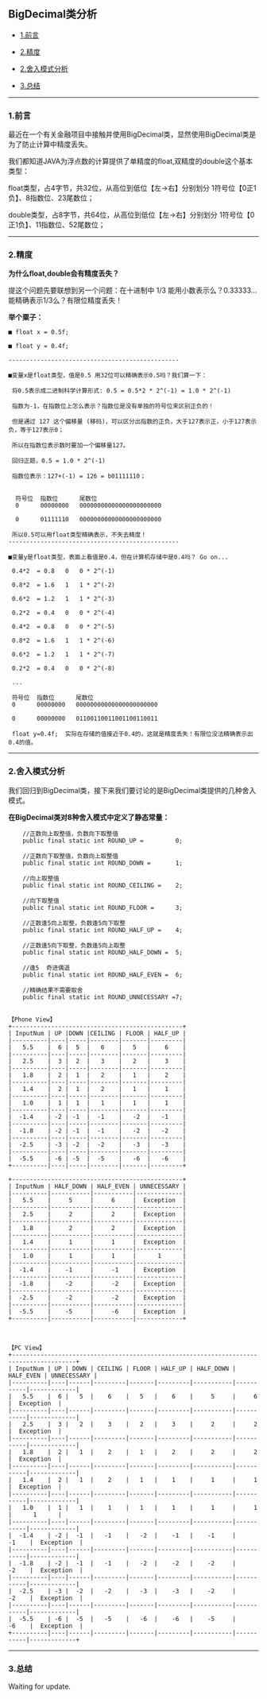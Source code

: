 

## BigDecimal类分析

*   [1.前言](#preface)

*   [2.精度](#precision)

*   [2.舍入模式分析](#roundMode)

*   [3.总结](#summary)


***


<h3 id="preface" class="blueJK">1.前言</h3>


最近在一个有关金融项目中接触并使用BigDecimal类，显然使用BigDecimal类是为了防止计算中精度丢失。


我们都知道JAVA为浮点数的计算提供了单精度的float,双精度的double这个基本类型：

float类型，占4字节，共32位，从高位到低位【左->右】分别划分 1符号位【0正1负】、8指数位、23尾数位；

double类型，占8字节，共64位，从高位到低位【左->右】分别划分 1符号位【0正1负】、11指数位、52尾数位；


***


<h3 id="precision" class="blueJK">2.精度</h3>

**为什么float,double会有精度丢失？**

提这个问题先要联想到另一个问题：在十进制中 1/3 能用小数表示么？0.33333...  能精确表示1/3么？有限位精度丢失！



**举个粟子：**

    ■ float x = 0.5f;

    ■ float y = 0.4f;

    ------------------------------------------------

    ■变量x是float类型，值是0.5 用32位可以精确表示0.5吗？我们算一下：

     将0.5表示成二进制科学计算形式: 0.5 = 0.5*2 * 2^(-1) = 1.0 * 2^(-1)

     指数为-1，在指数位上怎么表示？指数位是没有单独的符号位来区别正负的！

     但是通过 127 这个偏移量 (移码)，可以区分出指数的正负，大于127表示正，小于127表示负，等于127表示0；

     所以在指数位表示数时要加一个偏移量127。

     回归正题，0.5 = 1.0 * 2^(-1)

     指数位表示：127+(-1) = 126 = b01111110；


      符号位  指数位      尾数位
      0      00000000   00000000000000000000000

      0      01111110   00000000000000000000000

     所以0.5可以用float类型精确表示，不失去精度！
    ------------------------------------------------

    ■变量y是float类型，表面上看值是0.4，但在计算机存储中是0.4吗？ Go on...

     0.4*2  = 0.8   0   0 * 2^(-1)

     0.8*2  = 1.6   1   1 * 2^(-2)

     0.6*2  = 1.2   1   1 * 2^(-3)

     0.2*2  = 0.4   0   0 * 2^(-4)

     0.4*2  = 0.8   0   0 * 2^(-5)

     0.8*2  = 1.6   1   1 * 2^(-6)

     0.6*2  = 1.2   1   1 * 2^(-7)

     0.2*2  = 0.4   0   0 * 2^(-8)

     ...

     符号位  指数位      尾数位
     0      00000000   00000000000000000000000

     0      00000000   01100110011001100110011

     float y=0.4f;  实际在存储的值接近于0.4的，这就是精度丢失！有限位没法精确表示出0.4的值。


***


<h3 id="roundMode" class="blueJK">2.舍入模式分析</h3>

我们回归到BigDecimal类，接下来我们要讨论的是BigDecimal类提供的几种舍入模式。

**在BigDecimal类对8种舍入模式中定义了静态常量：**

        //正数向上取整值，负数向下取整值
        public final static int ROUND_UP =         0;

        //正数向下取整值，负数向上取整值
        public final static int ROUND_DOWN =       1;

        //向上取整值
        public final static int ROUND_CEILING =    2;

        //向下取整值
        public final static int ROUND_FLOOR =      3;

        //正数逢5向上取整，负数逢5向下取整
        public final static int ROUND_HALF_UP =    4;

        //正数逢5向下取整，负数逢5向上取整
        public final static int ROUND_HALF_DOWN =  5;

        //逢5  奇进偶退
        public final static int ROUND_HALF_EVEN =  6;

        //精确结果不需要取舍
        public final static int ROUND_UNNECESSARY =7;


    【Phone View】
    +------------------------------------------------+
    | InputNum | UP |DOWN |CEILING | FLOOR | HALF_UP |
    |----------|----|-----|--------|-------|---------|
    |   5.5    |  6 |  5  |   6    |   5   |    6    |
    |----------|----|-----|--------|-------|---------|
    |   2.5    |  3 |  2  |   3    |   2   |    3    |
    |----------|----|-----|--------|-------|---------|
    |   1.8    |  2 |  1  |   2    |   1   |    2    |
    |----------|----|-----|--------|-------|---------|
    |   1.4    |  2 |  1  |   2    |   1   |    1    |
    |----------|----|-----|--------|-------|---------|
    |   1.0    |  1 |  1  |   1    |   1   |    1    |
    |----------|----|-----|--------|-------|---------|
    |  -1.4    | -2 | -1  |  -1    |   -2  |   -1    |
    |----------|----|-----|--------|-------|---------|
    |  -1.8    | -2 | -1  |  -1    |   -2  |   -2    |
    |----------|----|-----|--------|-------|---------|
    |  -2.5    | -3 | -2  |  -2    |   -3  |   -3    |
    |----------|----|-----|--------|-------|---------|
    |  -5.5    | -6 | -5  |  -5    |   -6  |   -6    |
    +----------|----|-----|--------|-------|---------+

    +------------------------------------------------+
    | InputNum | HALF_DOWN | HALF_EVEN | UNNECESSARY |
    |----------|-----------|-----------|-------------|
    |   5.5    |     5     |     6     |  Exception  |
    |----------|-----------|-----------|-------------|
    |   2.5    |     2     |     2     |  Exception  |
    |----------|-----------|-----------|-------------|
    |   1.8    |     2     |     2     |  Exception  |
    |----------|-----------|-----------|-------------|
    |   1.4    |     1     |     1     |  Exception  |
    |----------|-----------|-----------|-------------|
    |   1.0    |     1     |     1     |      1      |
    |----------|-----------|-----------|-------------|
    |  -1.4    |    -1     |     -1    |  Exception  |
    |----------|-----------|-----------|-------------|
    |  -1.8    |    -2     |     -2    |  Exception  |
    |----------|-----------|-----------|-------------|
    |  -2.5    |    -2     |     -2    |  Exception  |
    |----------|-----------|-----------|-------------|
    |  -5.5    |    -5     |     -6    |  Exception  |
    +----------|-----------|-----------|-------------+



    【PC View】
    +----------------------------------------------------------------------------------------+
    | InputNum | UP | DOWN | CEILING | FLOOR | HALF_UP | HALF_DOWN | HALF_EVEN | UNNECESSARY |
    |----------|----|------|---------|-------|---------|-----------|-----------|-------------|
    |   5.5    |  6 |   5  |    6    |   5   |    6    |     5     |     6     |  Exception  |
    |----------|----|------|---------|-------|---------|-----------|-----------|-------------|
    |   2.5    |  3 |   2  |    3    |   2   |    3    |     2     |     2     |  Exception  |
    |----------|----|------|---------|-------|---------|-----------|-----------|-------------|
    |   1.8    |  2 |   1  |    2    |   1   |    2    |     2     |     2     |  Exception  |
    |----------|----|------|---------|-------|---------|-----------|-----------|-------------|
    |   1.4    |  2 |   1  |    2    |   1   |    1    |     1     |     1     |  Exception  |
    |----------|----|------|---------|-------|---------|-----------|-----------|-------------|
    |   1.0    |  1 |   1  |    1    |   1   |    1    |     1     |     1     |      1      |
    |----------|----|------|---------|-------|---------|-----------|-----------|-------------|
    |  -1.4    | -2 |  -1  |   -1    |   -2  |    -1   |    -1     |     -1    |  Exception  |
    |----------|----|------|---------|-------|---------|-----------|-----------|-------------|
    |  -1.8    | -2 |  -1  |   -1    |   -2  |    -2   |    -2     |     -2    |  Exception  |
    |----------|----|------|---------|-------|---------|-----------|-----------|-------------|
    |  -2.5    | -3 |  -2  |   -2    |   -3  |    -3   |    -2     |     -2    |  Exception  |
    |----------|----|------|---------|-------|---------|-----------|-----------|-------------|
    |  -5.5    | -6 |  -5  |   -5    |   -6  |    -6   |    -5     |     -6    |  Exception  |
    +----------|----|------|---------|-------|---------|-----------|-----------|-------------+


***


<h3 id="summary" class="blueJK">3.总结</h3>



Waiting for update.
